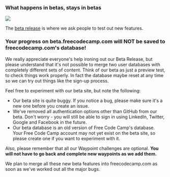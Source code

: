 ### What happens in betas, stays in betas

![](http://www.hebraico.pro.br/biblia/beta.jpg)

The [beta release](http://beta.freecodecamp.com) is where we ask people to test out new features.

### Your progress on beta.freecodecamp.com will NOT be saved to freecodecamp.com's database! ###
We really appreciate everyone's help ironing out our Beta Release, but please understand that it's not possible to merge two user databases with completely different sets of content. Think of our beta as just a preview test, to check things work properly. In fact the database maybe reset at any time so we can try out things like the sign-up process.  

Feel free to experiment with our beta site, but note the following:
- Our beta site is quite buggy. If you notice a bug, please make sure it's a new one before you create an issue.
- We've removed all authentication options other than GitHub from our beta. Don't worry - you will still be able to sign in using LinkedIn, Twitter, Google and Facebook in the future.
- Our beta database is an old version of Free Code Camp's database. Your Free Code Camp account may not yet exist on the beta site, so please create one if you want to experiment with it.

Also, please remember that all our Waypoint challenges are optional. **You will not have to go back and complete new waypoints as we add them.**

We plan to merge all these new beta features into freecodecamp.com as soon as we've worked out all the major bugs.
